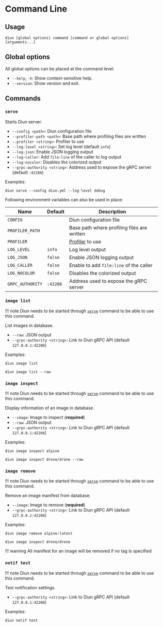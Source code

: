 # Command Line

## Usage

```shell
diun [global options] command [command or global options] [arguments...]
```

## Global options

All global options can be placed at the command level.

* `--help`, `-h`: Show context-sensitive help.
* `--version`: Show version and exit.

## Commands

### `serve`

Starts Diun server.

* `--config <path>`: Diun configuration file
* `--profiler-path <path>`: Base path where profiling files are written
* `--profiler <string>`: Profiler to use
* `--log-level <string>`: Set log level (default `info`)
* `--log-json`: Enable JSON logging output
* `--log-caller`: Add `file:line` of the caller to log output
* `--log-nocolor`: Disables the colorized output
* `--grpc-authority <string>`: Address used to expose the gRPC server (default `:42286`)

Examples:

```shell
diun serve --config diun.yml --log-level debug
```

Following environment variables can also be used in place:

| Name               | Default       | Description   |
|--------------------|---------------|---------------|
| `CONFIG`           |               | Diun configuration file |
| `PROFILER_PATH`    |               | Base path where profiling files are written |
| `PROFILER`         |               | [Profiler](../faq.md#profiling) to use |
| `LOG_LEVEL`        | `info`        | Log level output |
| `LOG_JSON`         | `false`       | Enable JSON logging output |
| `LOG_CALLER`       | `false`       | Enable to add `file:line` of the caller |
| `LOG_NOCOLOR`      | `false`       | Disables the colorized output |
| `GRPC_AUTHORITY`   | `:42286`      | Address used to expose the gRPC server |

### `image list`

!!! note
    Diun needs to be started through [`serve`](#serve) command to be able to use this command.

List images in database.

* `--raw`: JSON output
* `--grpc-authority <string>`: Link to Diun gRPC API (default `127.0.0.1:42286`)

Examples:

```shell
diun image list
```
```shell
diun image list --raw
```

### `image inspect`

!!! note
    Diun needs to be started through [`serve`](#serve) command to be able to use this command.

Display information of an image in database.

* `--image`: Image to inspect (**required**)
* `--raw`: JSON output
* `--grpc-authority <string>`: Link to Diun gRPC API (default `127.0.0.1:42286`)

Examples:

```shell
diun image inspect alpine
```
```shell
diun image inspect drone/drone --raw
```

### `image remove`

!!! note
    Diun needs to be started through [`serve`](#serve) command to be able to use this command.

Remove an image manifest from database.

* `--image`: Image to remove (**required**)
* `--grpc-authority <string>`: Link to Diun gRPC API (default `127.0.0.1:42286`)

Examples:

```shell
diun image remove alpine:latest
```
```shell
diun image inspect drone/drone
```

!!! warning
    All manifest for an image will be removed if no tag is specified

### `notif test`

!!! note
    Diun needs to be started through [`serve`](#serve) command to be able to use this command.

Test notification settings.

* `--grpc-authority <string>`: Link to Diun gRPC API (default `127.0.0.1:42286`)

Examples:

```shell
diun notif test
```
